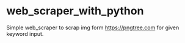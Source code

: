 # web_scraper_with_python
Simple web_scraper to scrap img form https://pngtree.com for given keyword input.

